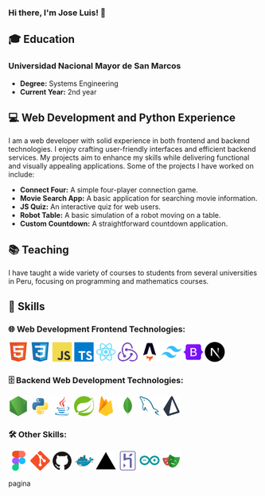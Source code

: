 ### Hi there, I'm Jose Luis! 👋

## 🎓 Education

### Universidad Nacional Mayor de San Marcos
- **Degree:** Systems Engineering
- **Current Year:** 2nd year

## 💻 Web Development and Python Experience

I am a web developer with solid experience in both frontend and backend technologies. I enjoy crafting user-friendly interfaces and efficient backend services. My projects aim to enhance my skills while delivering functional and visually appealing applications. Some of the projects I have worked on include:

- **Connect Four:** A simple four-player connection game.
- **Movie Search App:** A basic application for searching movie information.
- **JS Quiz:** An interactive quiz for web users.
- **Robot Table:** A basic simulation of a robot moving on a table.
- **Custom Countdown:** A straightforward countdown application.

## 📚 Teaching

I have taught a wide variety of courses to students from several universities in Peru, focusing on programming and mathematics courses.

## 🚀 Skills

<h3 align="left">🌐 Web Development Frontend Technologies:</h3>
<p align="left">
  <img src="https://raw.githubusercontent.com/devicons/devicon/master/icons/html5/html5-original.svg" alt="HTML5" width="40" height="40"/>
  <img src="https://raw.githubusercontent.com/devicons/devicon/master/icons/css3/css3-original.svg" alt="CSS3" width="40" height="40"/>
  <img src="https://raw.githubusercontent.com/devicons/devicon/master/icons/javascript/javascript-original.svg" alt="JavaScript" width="40" height="40"/>
  <img src="https://raw.githubusercontent.com/devicons/devicon/master/icons/typescript/typescript-original.svg" alt="TypeScript" width="40" height="40"/>
  <img src="https://raw.githubusercontent.com/devicons/devicon/master/icons/react/react-original.svg" alt="React" width="40" height="40"/>
  <img src="https://raw.githubusercontent.com/devicons/devicon/master/icons/redux/redux-original.svg" alt="Redux" width="40" height="40"/>
  <img src="https://raw.githubusercontent.com/devicons/devicon/master/icons/astro/astro-original.svg" alt="Astro" width="40" height="40"/>
  <img src="https://raw.githubusercontent.com/devicons/devicon/master/icons/tailwindcss/tailwindcss-original.svg" alt="Tailwind CSS" width="40" height="40"/>
  <img src="https://raw.githubusercontent.com/devicons/devicon/master/icons/bootstrap/bootstrap-original.svg" alt="Bootstrap" width="40" height="40"/>
  <img src="https://raw.githubusercontent.com/devicons/devicon/master/icons/nextjs/nextjs-original.svg" alt="Next.js" width="40" height="40"/>
</p>



<h3 align="left">🗄️ Backend Web Development Technologies:</h3>
<p align="left">
  <img src="https://raw.githubusercontent.com/devicons/devicon/master/icons/nodejs/nodejs-original.svg" alt="Node.js" width="40" height="40"/>
  <img src="https://raw.githubusercontent.com/devicons/devicon/master/icons/python/python-original.svg" alt="Python" width="40" height="40"/>
  <img src="https://raw.githubusercontent.com/devicons/devicon/master/icons/java/java-original.svg" alt="Java" width="40" height="40"/>
  <img src="https://raw.githubusercontent.com/devicons/devicon/master/icons/spring/spring-original.svg" alt="Spring Boot" width="40" height="40"/>
  <img src="https://raw.githubusercontent.com/devicons/devicon/master/icons/firebase/firebase-original.svg" alt="Firebase" width="40" height="40"/>
  <img src="https://raw.githubusercontent.com/devicons/devicon/master/icons/mongodb/mongodb-original.svg" alt="MongoDB" width="40" height="40"/>
  <img src="https://raw.githubusercontent.com/devicons/devicon/master/icons/mysql/mysql-original.svg" alt="MySQL" width="40" height="40"/>
  <img src="https://raw.githubusercontent.com/devicons/devicon/master/icons/prisma/prisma-original.svg" alt="Prisma" width="40" height="40"/>
</p>

<h3 align="left"> 🛠️ Other Skills:</h3>
<p align="left">
  <img src="https://raw.githubusercontent.com/devicons/devicon/master/icons/figma/figma-original.svg" alt="Figma" width="40" height="40"/>
  <img src="https://raw.githubusercontent.com/devicons/devicon/master/icons/git/git-original.svg" alt="Git" width="40" height="40"/>
  <img src="https://raw.githubusercontent.com/devicons/devicon/master/icons/github/github-original.svg" alt="GitHub" width="40" height="40"/>
  <img src="https://raw.githubusercontent.com/devicons/devicon/master/icons/docker/docker-original.svg" alt="Docker" width="40" height="40"/>
  <img src="https://raw.githubusercontent.com/devicons/devicon/master/icons/vercel/vercel-original.svg" alt="Vercel" width="40" height="40"/>
  <img src="https://raw.githubusercontent.com/devicons/devicon/master/icons/heroku/heroku-original.svg" alt="Heroku" width="40" height="40"/>
  <img src="https://raw.githubusercontent.com/devicons/devicon/master/icons/arduino/arduino-original.svg" alt="Arduino" width="40" height="40"/>
  <img src="https://raw.githubusercontent.com/devicons/devicon/master/icons/playwright/playwright-original.svg" alt="Playwright" width="40" height="40"/>
</p>
pagina
